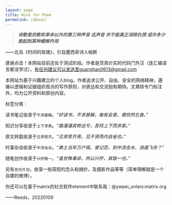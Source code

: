 ```yaml
---
layout: page
title: Wine for Poem
permalink: /about/
---
```



>***诗歌是宗教和革命以外的第三种声音***
>***这声音***
>***并不能真正消除仇恨***
>***或许多少能起到某种缓解作用***

——北岛《时间的玫瑰》，引自墨西哥诗人帕斯
 
感谢点击！本网站目前还处于测试阶段。作者是货真价实的代码门外汉（连汇编语言都没学过），有任何建议可以发送至guanghan0613@gmail.com

本网站为基于兴趣建立的个人blog。作者追求公开、自由、安全的网络精神，遵循以逻辑和证据组织观点的写作原则，对表达和交流抱有期待。文章除专门标注外，均为公开资料和原创内容。 
  
标签分类：
 
读书笔记收录于`不求甚解`。*“好读书，不求甚解，每有会意，便欣然忘食。”*

知识分享收录于`上下求索`。*“路漫漫其修远兮，吾将上下而求索。”*
 
原文转载收录于`见贤思齐`。*“见贤思齐焉，见不贤而内自省也。”*
 
时事杂谈收录于`中流击水`。*“粪土当年万户侯。曾记否，到中流击水、浪遏飞舟？”*
 
随笔创作收录于`兴怀致一`。*“虽世殊事异，所以兴怀，其致一也。”*
 
另有`吉光片羽`，收录一些简短的念头和摘抄，及摄影作品等等（简单理解就是一个自建的微博）。

你还可以在基于matrix的社交软件element中联系我：@ywpei_unlars:matrix.org
  
  ——Reeds，20220109

